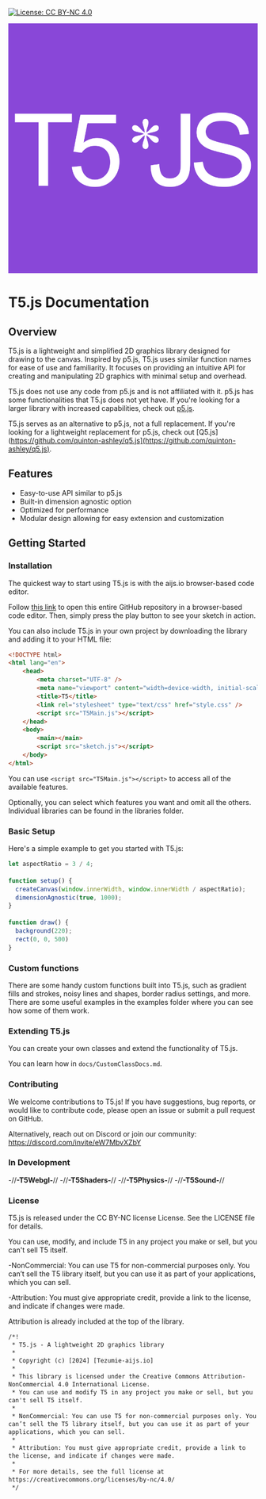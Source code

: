[![License: CC BY-NC 4.0](https://img.shields.io/badge/License-CC%20BY--NC%204.0-lightgrey.svg)](https://creativecommons.org/licenses/by-nc/4.0/)

![T5 Logo](cover.png)

# T5.js Documentation

## Overview

T5.js is a lightweight and simplified 2D graphics library designed for drawing to the canvas. Inspired by p5.js, T5.js uses similar function names for ease of use and familiarity. It focuses on providing an intuitive API for creating and manipulating 2D graphics with minimal setup and overhead.

T5.js does not use any code from p5.js and is not affiliated with it. p5.js has some functionalities that T5.js does not yet have. If you're looking for a larger library with increased capabilities, check out [p5.js](https://github.com/processing/p5.js/tree/main).

T5.js serves as an alternative to p5.js, not a full replacement. If you're looking for a lightweight replacement for p5.js, check out [Q5.js](https://github.com/quinton-ashley/q5.js](https://github.com/quinton-ashley/q5.js).

## Features

- Easy-to-use API similar to p5.js
- Built-in dimension agnostic option
- Optimized for performance
- Modular design allowing for easy extension and customization

## Getting Started

### Installation

The quickest way to start using T5.js is with the aijs.io browser-based code editor.

Follow [this link](https://aijs.io/editor?user=aijs&project=T5JS) to open this entire GitHub repository in a browser-based code editor. Then, simply press the play button to see your sketch in action.

You can also include T5.js in your own project by downloading the library and adding it to your HTML file:

```html
<!DOCTYPE html>
<html lang="en">
    <head>
        <meta charset="UTF-8" />
        <meta name="viewport" content="width=device-width, initial-scale=1.0" />
        <title>T5</title>
        <link rel="stylesheet" type="text/css" href="style.css" />
        <script src="T5Main.js"></script>
    </head>
    <body>
        <main></main>
        <script src="sketch.js"></script>
    </body>
</html>

```
You can use `<script src="T5Main.js"></script>` to access all of the available features.

Optionally, you can select which features you want and omit all the others. Individual libraries can be found in the libraries folder.


### Basic Setup

Here's a simple example to get you started with T5.js:

```js
let aspectRatio = 3 / 4;

function setup() {
  createCanvas(window.innerWidth, window.innerWidth / aspectRatio);
  dimensionAgnostic(true, 1000);
}

function draw() {
  background(220);
  rect(0, 0, 500)
}
```
### Custom functions

There are some handy custom functions built into T5.js, such as gradient fills and strokes, noisy lines and shapes, border radius settings, and more. There are some useful examples in the examples folder where you can see how some of them work.

### Extending T5.js

You can create your own classes and extend the functionality of T5.js.

You can learn how in `docs/CustomClassDocs.md`.

### Contributing

We welcome contributions to T5.js! If you have suggestions, bug reports, or would like to contribute code, please open an issue or submit a pull request on GitHub.

Alternatively, reach out on Discord or join our community: https://discord.com/invite/eW7MbvXZbY

### In Development

-//********************************-T5Webgl-********************************//
-//********************************-T5Shaders-********************************//
-//********************************-T5Physics-********************************//
-//********************************-T5Sound-********************************//

### License

T5.js is released under the CC BY-NC license License. See the LICENSE file for details.

You can use, modify, and include T5 in any project you make or sell, but you can't sell T5 itself.

-NonCommercial: You can use T5 for non-commercial purposes only. You can’t sell the T5 library itself, but you can use it as part of your applications, which you can sell.

-Attribution: You must give appropriate credit, provide a link to the license, and indicate if changes were made.

Attribution is already included at the top of the library.

```
/*!
 * T5.js - A lightweight 2D graphics library
 * 
 * Copyright (c) [2024] [Tezumie-aijs.io]
 * 
 * This library is licensed under the Creative Commons Attribution-NonCommercial 4.0 International License.
 * You can use and modify T5 in any project you make or sell, but you can't sell T5 itself.
 * 
 * NonCommercial: You can use T5 for non-commercial purposes only. You can’t sell the T5 library itself, but you can use it as part of your applications, which you can sell.
 * 
 * Attribution: You must give appropriate credit, provide a link to the license, and indicate if changes were made.
 * 
 * For more details, see the full license at https://creativecommons.org/licenses/by-nc/4.0/
 */
 ```








